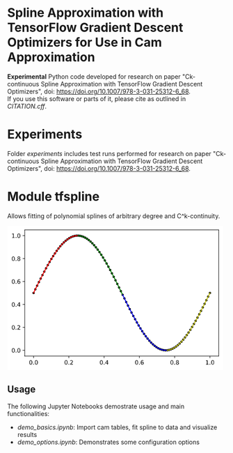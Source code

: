 # Spline Approximation with TensorFlow Gradient Descent Optimizers for Use in Cam Approximation 
  
**Experimental** Python code developed for research on paper "Ck-continuous Spline Approximation with TensorFlow Gradient Descent Optimizers", doi: https://doi.org/10.1007/978-3-031-25312-6_68.  
If you use this software or parts of it, please cite as outlined in _CITATION.cff_.  

# Experiments
Folder _experiments_ includes test runs performed for research on paper "Ck-continuous Spline Approximation with TensorFlow Gradient Descent Optimizers", doi: https://doi.org/10.1007/978-3-031-25312-6_68.  
  
# Module tfspline  
Allows fitting of polynomial splines of arbitrary degree and C^k-continuity.  
   
![Sine](/fig/sine.PNG)  
   
## Usage  
The following Jupyter Notebooks demostrate usage and main functionalities:  
- _demo_basics.ipynb_: Import cam tables, fit spline to data and visualize results  
- _demo_options.ipynb_: Demonstrates some configuration options  

